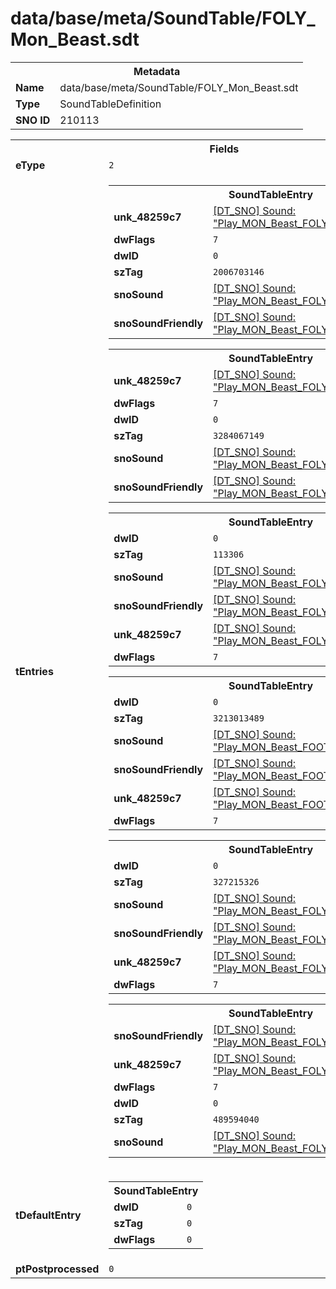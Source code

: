 <h1>data/base/meta/SoundTable/FOLY_Mon_Beast.sdt</h1><table><tr><th colspan="100%">Metadata</th></tr><tr><td><b>Name</b></td><td>data/base/meta/SoundTable/FOLY_Mon_Beast.sdt</td></tr><tr><td><b>Type</b></td><td>SoundTableDefinition</td></tr><tr><td><b>SNO ID</b></td><td>210113</td></tr></table>

<table><tr><th colspan="100%">Fields</th></tr><tr><td><b>eType</b></td><td><code>2</code></td></tr><tr><td><b>tEntries</b></td><td><table><tr><th colspan="100%">SoundTableEntry</th></tr><tr><td><b>unk_48259c7</b></td><td><a href="..\Sound\Play_MON_Beast_FOLY_Whoosh_Omnicast.snd.md">[DT_SNO] Sound: "Play_MON_Beast_FOLY_Whoosh_Omnicast"</a></td></tr><tr><td><b>dwFlags</b></td><td><code>7</code></td></tr><tr><td><b>dwID</b></td><td><code>0</code></td></tr><tr><td><b>szTag</b></td><td><code>2006703146</code></td></tr><tr><td><b>snoSound</b></td><td><a href="..\Sound\Play_MON_Beast_FOLY_Whoosh_Omnicast.snd.md">[DT_SNO] Sound: "Play_MON_Beast_FOLY_Whoosh_Omnicast"</a></td></tr><tr><td><b>snoSoundFriendly</b></td><td><a href="..\Sound\Play_MON_Beast_FOLY_Whoosh_Omnicast.snd.md">[DT_SNO] Sound: "Play_MON_Beast_FOLY_Whoosh_Omnicast"</a></td></tr></table>


<table><tr><th colspan="100%">SoundTableEntry</th></tr><tr><td><b>unk_48259c7</b></td><td><a href="..\Sound\Play_MON_Beast_FOLY_Bodyfall.snd.md">[DT_SNO] Sound: "Play_MON_Beast_FOLY_Bodyfall"</a></td></tr><tr><td><b>dwFlags</b></td><td><code>7</code></td></tr><tr><td><b>dwID</b></td><td><code>0</code></td></tr><tr><td><b>szTag</b></td><td><code>3284067149</code></td></tr><tr><td><b>snoSound</b></td><td><a href="..\Sound\Play_MON_Beast_FOLY_Bodyfall.snd.md">[DT_SNO] Sound: "Play_MON_Beast_FOLY_Bodyfall"</a></td></tr><tr><td><b>snoSoundFriendly</b></td><td><a href="..\Sound\Play_MON_Beast_FOLY_Bodyfall.snd.md">[DT_SNO] Sound: "Play_MON_Beast_FOLY_Bodyfall"</a></td></tr></table>


<table><tr><th colspan="100%">SoundTableEntry</th></tr><tr><td><b>dwID</b></td><td><code>0</code></td></tr><tr><td><b>szTag</b></td><td><code>113306</code></td></tr><tr><td><b>snoSound</b></td><td><a href="..\Sound\Play_MON_Beast_FOLY_Eat.snd.md">[DT_SNO] Sound: "Play_MON_Beast_FOLY_Eat"</a></td></tr><tr><td><b>snoSoundFriendly</b></td><td><a href="..\Sound\Play_MON_Beast_FOLY_Eat.snd.md">[DT_SNO] Sound: "Play_MON_Beast_FOLY_Eat"</a></td></tr><tr><td><b>unk_48259c7</b></td><td><a href="..\Sound\Play_MON_Beast_FOLY_Eat.snd.md">[DT_SNO] Sound: "Play_MON_Beast_FOLY_Eat"</a></td></tr><tr><td><b>dwFlags</b></td><td><code>7</code></td></tr></table>


<table><tr><th colspan="100%">SoundTableEntry</th></tr><tr><td><b>dwID</b></td><td><code>0</code></td></tr><tr><td><b>szTag</b></td><td><code>3213013489</code></td></tr><tr><td><b>snoSound</b></td><td><a href="..\Sound\Play_MON_Beast_FOOT_Dirt_3P.snd.md">[DT_SNO] Sound: "Play_MON_Beast_FOOT_Dirt_3P"</a></td></tr><tr><td><b>snoSoundFriendly</b></td><td><a href="..\Sound\Play_MON_Beast_FOOT_Dirt_3P.snd.md">[DT_SNO] Sound: "Play_MON_Beast_FOOT_Dirt_3P"</a></td></tr><tr><td><b>unk_48259c7</b></td><td><a href="..\Sound\Play_MON_Beast_FOOT_Dirt_3P.snd.md">[DT_SNO] Sound: "Play_MON_Beast_FOOT_Dirt_3P"</a></td></tr><tr><td><b>dwFlags</b></td><td><code>7</code></td></tr></table>


<table><tr><th colspan="100%">SoundTableEntry</th></tr><tr><td><b>dwID</b></td><td><code>0</code></td></tr><tr><td><b>szTag</b></td><td><code>327215326</code></td></tr><tr><td><b>snoSound</b></td><td><a href="..\Sound\Play_MON_Beast_FOLY_Scrape_TuskDebris.snd.md">[DT_SNO] Sound: "Play_MON_Beast_FOLY_Scrape_TuskDebris"</a></td></tr><tr><td><b>snoSoundFriendly</b></td><td><a href="..\Sound\Play_MON_Beast_FOLY_Scrape_TuskDebris.snd.md">[DT_SNO] Sound: "Play_MON_Beast_FOLY_Scrape_TuskDebris"</a></td></tr><tr><td><b>unk_48259c7</b></td><td><a href="..\Sound\Play_MON_Beast_FOLY_Scrape_TuskDebris.snd.md">[DT_SNO] Sound: "Play_MON_Beast_FOLY_Scrape_TuskDebris"</a></td></tr><tr><td><b>dwFlags</b></td><td><code>7</code></td></tr></table>


<table><tr><th colspan="100%">SoundTableEntry</th></tr><tr><td><b>snoSoundFriendly</b></td><td><a href="..\Sound\Play_MON_Beast_FOLY_Whoosh_Attack.snd.md">[DT_SNO] Sound: "Play_MON_Beast_FOLY_Whoosh_Attack"</a></td></tr><tr><td><b>unk_48259c7</b></td><td><a href="..\Sound\Play_MON_Beast_FOLY_Whoosh_Attack.snd.md">[DT_SNO] Sound: "Play_MON_Beast_FOLY_Whoosh_Attack"</a></td></tr><tr><td><b>dwFlags</b></td><td><code>7</code></td></tr><tr><td><b>dwID</b></td><td><code>0</code></td></tr><tr><td><b>szTag</b></td><td><code>489594040</code></td></tr><tr><td><b>snoSound</b></td><td><a href="..\Sound\Play_MON_Beast_FOLY_Whoosh_Attack.snd.md">[DT_SNO] Sound: "Play_MON_Beast_FOLY_Whoosh_Attack"</a></td></tr></table>


</td></tr><tr><td><b>tDefaultEntry</b></td><td><table><tr><th colspan="100%">SoundTableEntry</th></tr><tr><td><b>dwID</b></td><td><code>0</code></td></tr><tr><td><b>szTag</b></td><td><code>0</code></td></tr><tr><td><b>dwFlags</b></td><td><code>0</code></td></tr></table>

</td></tr><tr><td><b>ptPostprocessed</b></td><td><code>0</code></td></tr></table>

